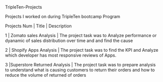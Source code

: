 TripleTen-Projects


Projects I worked on during TripleTen bootcamp Program


Projects Num    | Title                    |      Description


1						   |	Zomato sales Analysis		 |    	The project task was to Analyze performance or dyanamic of sales distribution over time and
                                                  and find the cause




2					   	|	Shopify Apps Analysis		  |  	The project task was to find the KPI and Analyze which developer has most responsive  reviews 
                                               of Apps.





3						|Superstore Returned Analysis	  |    The project task was to prepare analysis to understand what is causing customers to return 
                                               their orders and how to reduce the volume of returned of orders 																		

